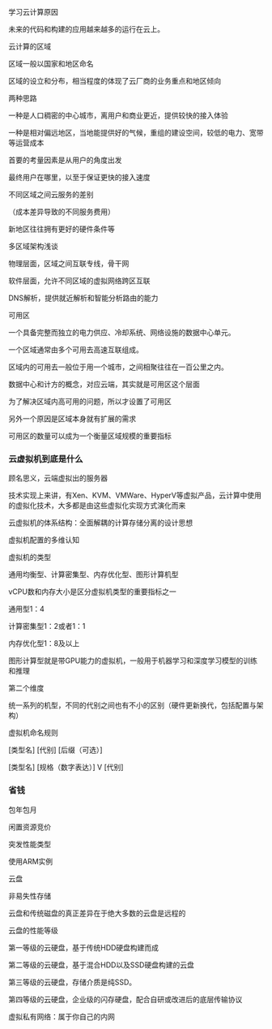 

学习云计算原因

未来的代码和构建的应用越来越多的运行在云上。





云计算的区域

区域一般以国家和地区命名

区域的设立和分布，相当程度的体现了云厂商的业务重点和地区倾向

两种思路

一种是人口稠密的中心城市，离用户和商业更近，提供较快的接入体验

一种是相对偏远地区，当地能提供好的气候，重组的建设空间，较低的电力、宽带等运营成本



首要的考量因素是从用户的角度出发

最终用户在哪里，以至于保证更快的接入速度



不同区域之间云服务的差别

（成本差异导致的不同服务费用）

新地区往往拥有更好的硬件条件等



多区域架构浅谈

物理层面，区域之间互联专线，骨干网

软件层面，允许不同区域的虚拟网络跨区互联

DNS解析，提供就近解析和智能分析路由的能力



可用区

一个具备完整而独立的电力供应、冷却系统、网络设施的数据中心单元。

一个区域通常由多个可用去高速互联组成。

区域内的可用去一般位于用一个城市，之间相聚往往在一百公里之内。

数据中心和计方的概念，对应云端，其实就是可用区这个层面

为了解决区域内高可用的问题，所以才设置了可用区

另外一个原因是区域本身就有扩展的需求



可用区的数量可以成为一个衡量区域规模的重要指标



### 云虚拟机到底是什么



顾名思义，云端虚拟出的服务器

技术实现上来讲，有Xen、KVM、VMWare、HyperV等虚拟产品，云计算中使用的虚拟化技术，大多都是由这些虚拟化实现方式演化而来

云虚拟机的体系结构：全面解耦的计算存储分离的设计思想



虚拟机配置的多维认知

虚拟机的类型

通用均衡型、计算密集型、内存优化型、图形计算机型

vCPU数和内存大小是区分虚拟机类型的重要指标之一

通用型1：4

计算密集型1：2或者1：1

内存优化型1：8及以上

图形计算型就是带GPU能力的虚拟机，一般用于机器学习和深度学习模型的训练和推理



第二个维度

统一系列的机型，不同的代别之间也有不小的区别（硬件更新换代，包括配置与架构）



虚拟机命名规则

[类型名] [代别] [后缀（可选）]

[类型名] [规格（数字表达）] V [代别]



### 省钱

包年包月

闲置资源竞价

突发性能类型

使用ARM实例



云盘

非易失性存储

云盘和传统磁盘的真正差异在于绝大多数的云盘是远程的

云盘的性能等级

第一等级的云硬盘，基于传统HDD硬盘构建而成

第二等级的云硬盘，基于混合HDD以及SSD硬盘构建的云盘

第三等级的云硬盘，存储介质是纯SSD。

第四等级的云硬盘，企业级的闪存硬盘，配合自研或改进后的底层传输协议



虚拟私有网络：属于你自己的内网




